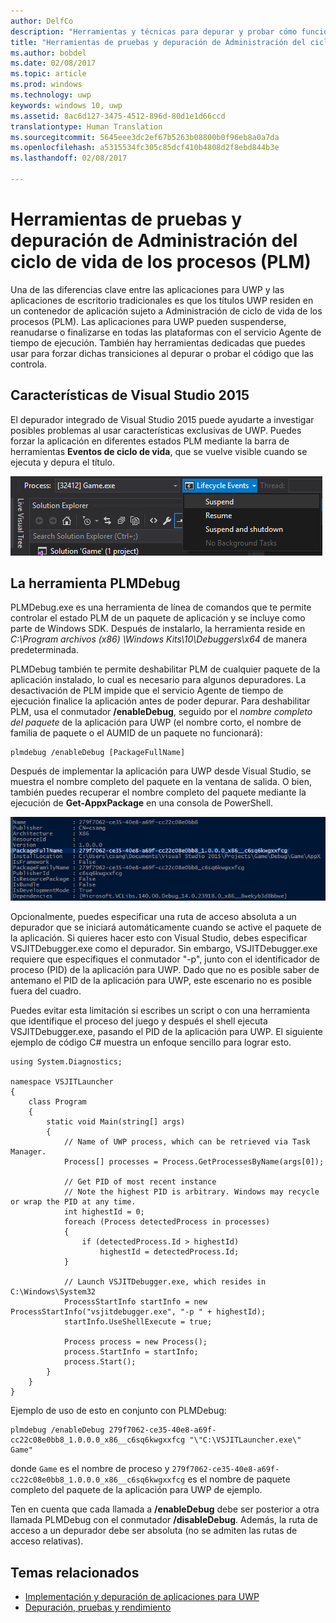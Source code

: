 ```yaml
---
author: DelfCo
description: "Herramientas y técnicas para depurar y probar cómo funciona tu aplicación con Administración del ciclo de vida de los procesos."
title: "Herramientas de pruebas y depuración de Administración del ciclo de vida de los procesos (PLM)"
ms.author: bobdel
ms.date: 02/08/2017
ms.topic: article
ms.prod: windows
ms.technology: uwp
keywords: windows 10, uwp
ms.assetid: 8ac6d127-3475-4512-896d-80d1e1d66ccd
translationtype: Human Translation
ms.sourcegitcommit: 5645eee3dc2ef67b5263b08800b0f96eb8a0a7da
ms.openlocfilehash: a5315534fc305c85dcf410b4808d2f8ebd844b3e
ms.lasthandoff: 02/08/2017

---
```


# <a name="testing-and-debugging-tools-for-process-lifetime-management-plm"></a>Herramientas de pruebas y depuración de Administración del ciclo de vida de los procesos (PLM)

Una de las diferencias clave entre las aplicaciones para UWP y las aplicaciones de escritorio tradicionales es que los títulos UWP residen en un contenedor de aplicación sujeto a Administración de ciclo de vida de los procesos (PLM). Las aplicaciones para UWP pueden suspenderse, reanudarse o finalizarse en todas las plataformas con el servicio Agente de tiempo de ejecución. También hay herramientas dedicadas que puedes usar para forzar dichas transiciones al depurar o probar el código que las controla.

## <a name="features-in-visual-studio-2015"></a>Características de Visual Studio 2015

El depurador integrado de Visual Studio 2015 puede ayudarte a investigar posibles problemas al usar características exclusivas de UWP. Puedes forzar la aplicación en diferentes estados PLM mediante la barra de herramientas **Eventos de ciclo de vida**, que se vuelve visible cuando se ejecuta y depura el título.

![Barra de herramientas de eventos de ciclo de vida](images/gs-debug-uwp-apps-001.png)

## <a name="the-plmdebug-tool"></a>La herramienta PLMDebug

PLMDebug.exe es una herramienta de línea de comandos que te permite controlar el estado PLM de un paquete de aplicación y se incluye como parte de Windows SDK. Después de instalarlo, la herramienta reside en *C:\Program archivos (x86) \Windows Kits\10\Debuggers\x64* de manera predeterminada. 

PLMDebug también te permite deshabilitar PLM de cualquier paquete de la aplicación instalado, lo cual es necesario para algunos depuradores. La desactivación de PLM impide que el servicio Agente de tiempo de ejecución finalice la aplicación antes de poder depurar. Para deshabilitar PLM, usa el conmutador **/enableDebug**, seguido por el *nombre completo del paquete* de la aplicación para UWP (el nombre corto, el nombre de familia de paquete o el AUMID de un paquete no funcionará):

```
plmdebug /enableDebug [PackageFullName]
```

Después de implementar la aplicación para UWP desde Visual Studio, se muestra el nombre completo del paquete en la ventana de salida. O bien, también puedes recuperar el nombre completo del paquete mediante la ejecución de **Get-AppxPackage** en una consola de PowerShell.

![Ejecución de Get-AppxPackage](images/gs-debug-uwp-apps-003.png)

Opcionalmente, puedes especificar una ruta de acceso absoluta a un depurador que se iniciará automáticamente cuando se active el paquete de la aplicación. Si quieres hacer esto con Visual Studio, debes especificar VSJITDebugger.exe como el depurador. Sin embargo, VSJITDebugger.exe requiere que especifiques el conmutador "-p", junto con el identificador de proceso (PID) de la aplicación para UWP. Dado que no es posible saber de antemano el PID de la aplicación para UWP, este escenario no es posible fuera del cuadro.

Puedes evitar esta limitación si escribes un script o con una herramienta que identifique el proceso del juego y después el shell ejecuta VSJITDebugger.exe, pasando el PID de la aplicación para UWP. El siguiente ejemplo de código C# muestra un enfoque sencillo para lograr esto.

```
using System.Diagnostics;

namespace VSJITLauncher
{
    class Program
    {
        static void Main(string[] args)
        {
            // Name of UWP process, which can be retrieved via Task Manager.
            Process[] processes = Process.GetProcessesByName(args[0]);

            // Get PID of most recent instance
            // Note the highest PID is arbitrary. Windows may recycle or wrap the PID at any time.
            int highestId = 0;
            foreach (Process detectedProcess in processes)
            {
                if (detectedProcess.Id > highestId)
                    highestId = detectedProcess.Id;
            }

            // Launch VSJITDebugger.exe, which resides in C:\Windows\System32
            ProcessStartInfo startInfo = new ProcessStartInfo("vsjitdebugger.exe", "-p " + highestId);
            startInfo.UseShellExecute = true;

            Process process = new Process();
            process.StartInfo = startInfo;
            process.Start();
        }
    }
}
```

Ejemplo de uso de esto en conjunto con PLMDebug:

```
plmdebug /enableDebug 279f7062-ce35-40e8-a69f-cc22c08e0bb8_1.0.0.0_x86__c6sq6kwgxxfcg "\"C:\VSJITLauncher.exe\" Game"
```
donde `Game` es el nombre de proceso y `279f7062-ce35-40e8-a69f-cc22c08e0bb8_1.0.0.0_x86__c6sq6kwgxxfcg` es el nombre de paquete completo del paquete de la aplicación para UWP de ejemplo.

Ten en cuenta que cada llamada a **/enableDebug** debe ser posterior a otra llamada PLMDebug con el conmutador **/disableDebug**. Además, la ruta de acceso a un depurador debe ser absoluta (no se admiten las rutas de acceso relativas).

## <a name="related-topics"></a>Temas relacionados
- [Implementación y depuración de aplicaciones para UWP](deploying-and-debugging-uwp-apps.md)
- [Depuración, pruebas y rendimiento](index.md)

